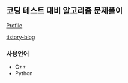 ## 코딩 테스트 대비 알고리즘 문제풀이




[Profile](https://solved.ac/profile/midaslmg/solved?sort=id&direction=asc&page=1)

[tistory-blog](https://paris-in-the-rain.tistory.com/category/Problem%20Solving/%EB%B0%B1%EC%A4%80)


### 사용언어 
- C++
- Python



